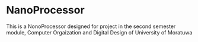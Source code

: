 # NanoProcessor
This is a NonoProcessor designed for project in the second semester module, Computer Orgaization and Digital Design of University of Moratuwa
